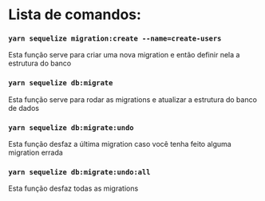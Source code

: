# Lista de comandos:

### ``` yarn sequelize migration:create --name=create-users ```

Esta função serve para criar uma nova migration e então definir nela a estrutura do banco

### ``` yarn sequelize db:migrate ```

Esta função serve para rodar as migrations e atualizar a estrutura do banco de dados

### ``` yarn sequelize db:migrate:undo ```

Esta função desfaz a última migration caso você tenha feito alguma migration errada

### ``` yarn sequelize db:migrate:undo:all ```

Esta função desfaz todas as migrations
